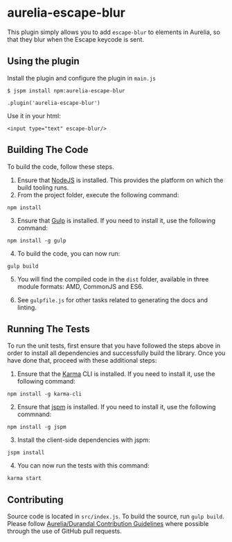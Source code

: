 # aurelia-escape-blur

This plugin simply allows you to add `escape-blur` to elements in Aurelia, so that they blur when the Escape keycode is sent.

## Using the plugin

Install the plugin and configure the plugin in `main.js`

`$ jspm install npm:aurelia-escape-blur`

```
.plugin('aurelia-escape-blur')
```

Use it in your html:

```
<input type="text" escape-blur/>
```

## Building The Code

To build the code, follow these steps.

1. Ensure that [NodeJS](http://nodejs.org/) is installed. This provides the platform on which the build tooling runs.
2. From the project folder, execute the following command:

  ```shell
  npm install
  ```
3. Ensure that [Gulp](http://gulpjs.com/) is installed. If you need to install it, use the following command:

  ```shell
  npm install -g gulp
  ```
4. To build the code, you can now run:

  ```shell
  gulp build
  ```
5. You will find the compiled code in the `dist` folder, available in three module formats: AMD, CommonJS and ES6.

6. See `gulpfile.js` for other tasks related to generating the docs and linting.

## Running The Tests

To run the unit tests, first ensure that you have followed the steps above in order to install all dependencies and successfully build the library. Once you have done that, proceed with these additional steps:

1. Ensure that the [Karma](http://karma-runner.github.io/) CLI is installed. If you need to install it, use the following command:

  ```shell
  npm install -g karma-cli
  ```
2. Ensure that [jspm](http://jspm.io/) is installed. If you need to install it, use the following commnand:

  ```shell
  npm install -g jspm
  ```
3. Install the client-side dependencies with jspm:

  ```shell
  jspm install
  ```

4. You can now run the tests with this command:

  ```shell
  karma start
  ```

## Contributing

Source code is located in `src/index.js`. To build the source, run `gulp build`. Please follow [Aurelia/Durandal Contribution Guidelines](https://github.com/DurandalProject/about/blob/master/CONTRIBUTING.md#type) where possible through the use of GitHub pull requests.